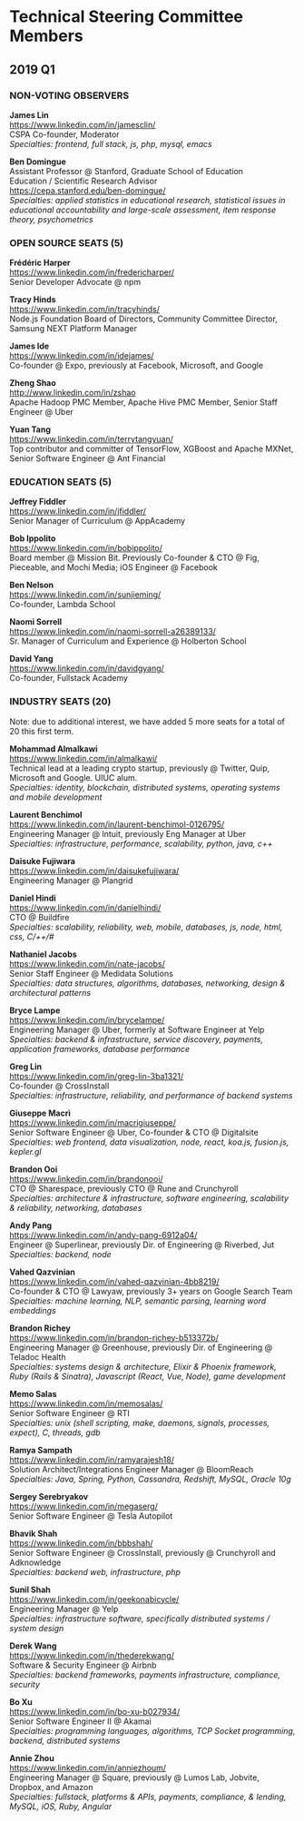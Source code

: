 # Technical Steering Committee Members

## 2019 Q1

### NON-VOTING OBSERVERS

**James Lin**  
https://www.linkedin.com/in/jamesclin/  
CSPA Co-founder, Moderator  
*Specialties: frontend, full stack, js, php, mysql, emacs*   

**Ben Domingue**  
Assistant Professor @ Stanford, Graduate School of Education  
Education / Scientific Research Advisor  
https://cepa.stanford.edu/ben-domingue/  
*Specialties: applied statistics in educational research, statistical issues in educational accountability and large-scale assessment, item response theory, psychometrics*  

### OPEN SOURCE SEATS (5)

**Frédéric Harper**  
https://www.linkedin.com/in/fredericharper/  
Senior Developer Advocate @ npm  

**Tracy Hinds**  
https://www.linkedin.com/in/tracyhinds/  
Node.js Foundation Board of Directors, Community Committee Director, Samsung NEXT Platform Manager  

**James Ide**  
https://www.linkedin.com/in/idejames/  
Co-founder @ Expo, previously at Facebook, Microsoft, and Google  

**Zheng Shao**  
http://www.linkedin.com/in/zshao  
Apache Hadoop PMC Member, Apache Hive PMC Member, Senior Staff Engineer @ Uber  

**Yuan Tang**  
https://www.linkedin.com/in/terrytangyuan/  
Top contributor and committer of TensorFlow, XGBoost and Apache MXNet, Senior Software Engineer @ Ant Financial  

### EDUCATION SEATS (5)

**Jeffrey Fiddler**  
https://www.linkedin.com/in/jfiddler/  
Senior Manager of Curriculum @ AppAcademy  

**Bob Ippolito**  
https://www.linkedin.com/in/bobippolito/  
Board member @ Mission Bit. Previously Co-founder & CTO @ Fig, Pieceable, and Mochi Media; iOS Engineer @ Facebook  

**Ben Nelson**  
https://www.linkedin.com/in/sunjieming/  
Co-founder, Lambda School  

**Naomi Sorrell**  
https://www.linkedin.com/in/naomi-sorrell-a26389133/  
Sr. Manager of Curriculum and Experience @ Holberton School  

**David Yang**  
https://www.linkedin.com/in/davidgyang/  
Co-founder, Fullstack Academy  

### INDUSTRY SEATS (20)

Note: due to additional interest, we have added 5 more seats for a total of 20 this first term.

**Mohammad Almalkawi**  
https://www.linkedin.com/in/almalkawi/  
Technical lead at a leading crypto startup, previously @ Twitter, Quip, Microsoft and Google. UIUC alum.  
*Specialties: identity, blockchain, distributed systems, operating systems and mobile development*  

**Laurent Benchimol**  
https://www.linkedin.com/in/laurent-benchimol-0126795/  
Engineering Manager @ Intuit, previously Eng Manager at Uber  
*Specialties: infrastructure, performance, scalability, python, java, c++*  

**Daisuke Fujiwara**  
https://www.linkedin.com/in/daisukefujiwara/  
Engineering Manager @ Plangrid  

**Daniel Hindi**  
https://www.linkedin.com/in/danielhindi/  
CTO @ Buildfire  
*Specialties: scalability, reliability, web, mobile, databases, js, node, html, css, C/++/#*  

**Nathaniel Jacobs**  
https://www.linkedin.com/in/nate-jacobs/  
Senior Staff Engineer @ Medidata Solutions  
*Specialties: data structures, algorithms, databases, networking, design & architectural patterns*  

**Bryce Lampe**  
https://www.linkedin.com/in/brycelampe/  
Engineering Manager @ Uber, formerly at Software Engineer at Yelp  
*Specialties: backend & infrastructure, service discovery, payments, application frameworks, database performance*  

**Greg Lin**  
https://www.linkedin.com/in/greg-lin-3ba1321/  
Co-founder @ CrossInstall  
*Specialties: infrastructure, reliability, and performance of backend systems*  

**Giuseppe Macrì**  
https://www.linkedin.com/in/macrigiuseppe/  
Senior Software Engineer @ Uber, Co-founder & CTO @ Digitalsite  
*Specialties: web frontend, data visualization, node, react, koa.js, fusion.js, kepler.gl*  

**Brandon Ooi**  
https://www.linkedin.com/in/brandonooi/  
CTO @ Sharespace, previously CTO @ Rune and Crunchyroll  
*Specialties: architecture & infrastructure, software engineering, scalability & reliability, networking, databases*  

**Andy Pang**  
https://www.linkedin.com/in/andy-pang-6912a04/  
Engineer @ Superlinear, previously Dir. of Engineering @ Riverbed, Jut  
*Specialties: backend, node*  

**Vahed Qazvinian**  
https://www.linkedin.com/in/vahed-qazvinian-4bb8219/  
Co-founder & CTO @ Lawyaw, previously 3+ years on Google Search Team  
*Specialties: machine learning, NLP, semantic parsing, learning word embeddings*  

**Brandon Richey**  
https://www.linkedin.com/in/brandon-richey-b513372b/  
Engineering Manager @ Greenhouse, previously Dir. of Engineering @ Teladoc Health  
*Specialties: systems design & architecture, Elixir & Phoenix framework, Ruby (Rails & Sinatra), Javascript (React, Vue, Node), game development*  

**Memo Salas**  
https://www.linkedin.com/in/memosalas/  
Senior Software Engineer @ RTI  
*Specialties: unix (shell scripting, make, daemons, signals, processes, expect), C, threads, gdb*  

**Ramya Sampath**  
https://www.linkedin.com/in/ramyarajesh18/  
Solution Architect/Integrations Engineer Manager @ BloomReach  
*Specialties: Java, Spring, Python, Cassandra, Redshift, MySQL, Oracle 10g*  

**Sergey Serebryakov**  
https://www.linkedin.com/in/megaserg/  
Senior Software Engineer @ Tesla Autopilot  

**Bhavik Shah**  
https://www.linkedin.com/in/bbbshah/  
Senior Software Engineer @ CrossInstall, previously @ Crunchyroll and Adknowledge  
*Specialties: backend web, infrastructure, php*  

**Sunil Shah**  
https://www.linkedin.com/in/geekonabicycle/  
Engineering Manager @ Yelp  
*Specialties: infrastructure software, specifically distributed systems / system design*  

**Derek Wang**  
https://www.linkedin.com/in/thederekwang/  
Software & Security Engineer @ Airbnb  
*Specialties: backend frameworks, payments infrastructure, compliance, security*  

**Bo Xu**  
https://www.linkedin.com/in/bo-xu-b027934/  
Senior Software Engineer II @ Akamai  
*Specialties: programming languages, algorithms, TCP Socket programming, backend, distributed systems*  

**Annie Zhou**  
https://www.linkedin.com/in/anniezhoum/  
Engineering Manager @ Square, previously @ Lumos Lab, Jobvite, Dropbox, and Amazon  
*Specialties: fullstack, platforms & APIs, payments, compliance, & lending, MySQL, iOS, Ruby, Angular*  
